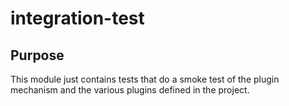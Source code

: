 integration-test
================

Purpose
-------

This module just contains tests that do a smoke test of the plugin mechanism and the various plugins defined in the 
project.